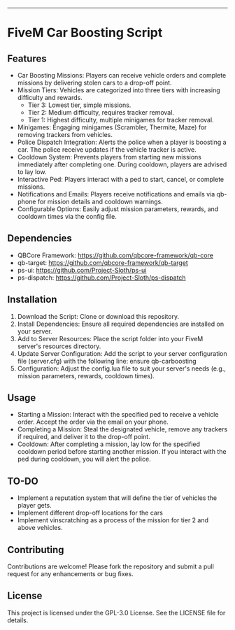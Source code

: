 ---

# FiveM Car Boosting Script
## Features
- Car Boosting Missions: Players can receive vehicle orders and complete missions by delivering stolen cars to a drop-off point.
- Mission Tiers: Vehicles are categorized into three tiers with increasing difficulty and rewards.
  - Tier 3: Lowest tier, simple missions.
  - Tier 2: Medium difficulty, requires tracker removal.
  - Tier 1: Highest difficulty, multiple minigames for tracker removal.
- Minigames: Engaging minigames (Scrambler, Thermite, Maze) for removing trackers from vehicles.
- Police Dispatch Integration: Alerts the police when a player is boosting a car. The police receive updates if the vehicle tracker is active.
- Cooldown System: Prevents players from starting new missions immediately after completing one. During cooldown, players are advised to lay low.
- Interactive Ped: Players interact with a ped to start, cancel, or complete missions.
- Notifications and Emails: Players receive notifications and emails via qb-phone for mission details and cooldown warnings.
- Configurable Options: Easily adjust mission parameters, rewards, and cooldown times via the config file.

## Dependencies
- QBCore Framework: https://github.com/qbcore-framework/qb-core
- qb-target: https://github.com/qbcore-framework/qb-target
- ps-ui: https://github.com/Project-Sloth/ps-ui
- ps-dispatch: https://github.com/Project-Sloth/ps-dispatch

## Installation
1. Download the Script: Clone or download this repository.
2. Install Dependencies: Ensure all required dependencies are installed on your server.
3. Add to Server Resources: Place the script folder into your FiveM server's resources directory.
4. Update Server Configuration: Add the script to your server configuration file (server.cfg) with the following line:
   ensure qb-carboosting
5. Configuration: Adjust the config.lua file to suit your server's needs (e.g., mission parameters, rewards, cooldown times).

## Usage
- Starting a Mission: Interact with the specified ped to receive a vehicle order. Accept the order via the email on your phone.
- Completing a Mission: Steal the designated vehicle, remove any trackers if required, and deliver it to the drop-off point.
- Cooldown: After completing a mission, lay low for the specified cooldown period before starting another mission. If you interact with the ped during cooldown, you will alert the police.

## TO-DO
- Implement a reputation system that will define the tier of vehicles the player gets.
- Implement different drop-off locations for the cars
- Implement vinscratching as a process of the mission for tier 2 and above vehicles.

## Contributing
Contributions are welcome! Please fork the repository and submit a pull request for any enhancements or bug fixes.

## License
This project is licensed under the GPL-3.0 License. See the LICENSE file for details.

